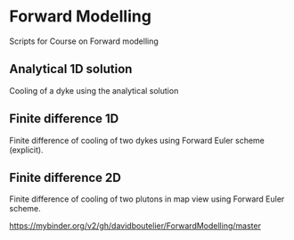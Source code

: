 # Forward Modelling
Scripts for Course on Forward modelling 

## Analytical 1D solution
Cooling of a dyke using the analytical solution

## Finite difference 1D
Finite difference of cooling of two dykes using Forward Euler scheme (explicit).

## Finite difference 2D
Finite difference of cooling of two plutons in map view using Forward Euler scheme.

https://mybinder.org/v2/gh/davidboutelier/ForwardModelling/master
